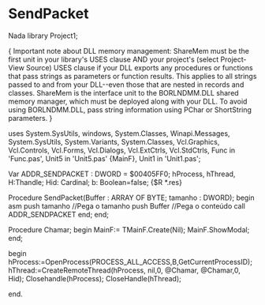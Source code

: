 # SendPacket
Nada
library Project1;

{ Important note about DLL memory management: ShareMem must be the
  first unit in your library's USES clause AND your project's (select
  Project-View Source) USES clause if your DLL exports any procedures or
  functions that pass strings as parameters or function results. This
  applies to all strings passed to and from your DLL--even those that
  are nested in records and classes. ShareMem is the interface unit to
  the BORLNDMM.DLL shared memory manager, which must be deployed along
  with your DLL. To avoid using BORLNDMM.DLL, pass string information
  using PChar or ShortString parameters. }

uses
  System.SysUtils,
  windows,
  System.Classes,
  Winapi.Messages,
  System.SysUtils,
  System.Variants,
  System.Classes,
  Vcl.Graphics,
  Vcl.Controls,
  Vcl.Forms,
  Vcl.Dialogs,
  Vcl.ExtCtrls,
  Vcl.StdCtrls,
  Func in 'Func.pas',
  Unit5 in 'Unit5.pas' {MainF},
  Unit1 in 'Unit1.pas';

Var
  ADDR_SENDPACKET  : DWORD = $00405FF0;
  hProcess, hThread, H:Thandle;
Hid: Cardinal;
b: Boolean=false;
 {$R *.res}

  Procedure SendPacket(Buffer : ARRAY OF BYTE; tamanho : DWORD);
 begin
   asm
   push tamanho //Pega o tamanho
   push Buffer //Pega o conteúdo
   call ADDR_SENDPACKET
   end;
   end;




Procedure Chamar;
begin
MainF:= TMainF.Create(Nil);
MainF.ShowModal;
end;

begin
hProcess:=OpenProcess(PROCESS_ALL_ACCESS,B,GetCurrentProcessID);
hThread:=CreateRemoteThread(hProcess, nil,0, @Chamar, @Chamar,0, Hid);
Closehandle(hProcess);
CloseHandle(hThread);

end.

